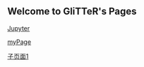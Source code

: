 ## Welcome to GliTTeR's Pages

[Jupyter](http://chaizhi.space)

[myPage](http://chaizhi.work)

[子页面1](\pages\test.md)
